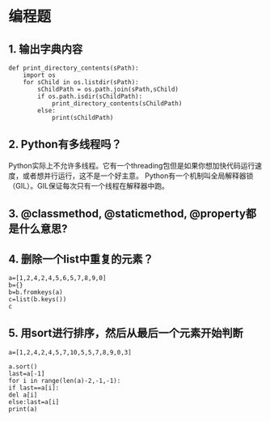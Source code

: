 # 编程题
## 1. 输出字典内容
    def print_directory_contents(sPath):
        import os                                       
        for sChild in os.listdir(sPath):                
            sChildPath = os.path.join(sPath,sChild)
            if os.path.isdir(sChildPath):
                print_directory_contents(sChildPath)
            else:
                print(sChildPath)

## 2. Python有多线程吗？
Python实际上不允许多线程。它有一个threading包但是如果你想加快代码运行速度，或者想并行运行，这不是一个好主意。
Python有一个机制叫全局解释器锁（GIL）。GIL保证每次只有一个线程在解释器中跑。

## 3. @classmethod, @staticmethod, @property都是什么意思?

## 4. 删除一个list中重复的元素？
    a=[1,2,4,2,4,5,6,5,7,8,9,0]
    b={}
    b=b.fromkeys(a)
    c=list(b.keys())
    c

## 5. 用sort进行排序，然后从最后一个元素开始判断
    a=[1,2,4,2,4,5,7,10,5,5,7,8,9,0,3]
    
    a.sort()
    last=a[-1]
    for i in range(len(a)-2,-1,-1):
    if last==a[i]:
    del a[i]
    else:last=a[i]
    print(a)



